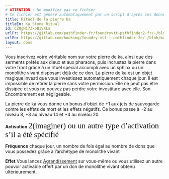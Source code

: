 ```yaml
---
# ATTENTION : Ne modifiez pas ce fichier
# Ce fichier est généré automatiquement par un script d'après les données du module Foundry VTT officiel et de sa traduction
title: Rituel de la pierre Ka
titleEn: Ka Stone Ritual
id: CZQgH17ZxoBiVXLa
urlFr: https://gitlab.com/pathfinder-fr/foundryvtt-pathfinder2-fr/-/blob/master/data/feats/CZQgH17ZxoBiVXLa.htm
urlEn: https://gitlab.com/hooking/foundry-vtt---pathfinder-2e/-/blob/master/packs/data/feats.db/ka-stone-ritual.json
layout: dons
---
```

Vous inscrivez votre véritable nom sur votre pierre de ka, ainsi que des serments prêtés aux dieux et aux pharaons, puis incrustez la pierre dans votre front grâce à un rituel spécial accompli avec un sphinx ou un monolithe vivant disposant déjà de ce don. La pierre de ka est un objet magique investi que vous investissez automatiquement chaque jour. Il est impossible de retirer la pierre sans votre permission. Elle ne peut pas être dissipée et vous ne pouvez pas perdre votre investiture avec elle. Son Encombrement est négligeable.

La pierre de ka vous donne un bonus d’objet de +1 aux jets de sauvegarde contre les effets de mort et les effets négatifs. Ce bonus passe à +2 au niveau 8, +3 au niveau 14 et +4 au niveau 20. 

**Activation** <span style="font-family: 'Pathfinder2eActions'; font-size: 1.8em; display: inline;">2(imaginer) ou un autre type d’activation s’il a été spécifié

**Fréquence** chaque jour, un nombre de fois égal au nombre de dons que vous possédez grâce à l’archétype de monolithe vivant

**Effet** Vous lancez [Agrandissement](../sorts/agrandissement.md) sur vous-même ou vous utilisez un autre pouvoir activable offert par un don de monolithe vivant obtenu ultérieurement.
